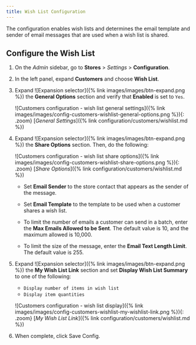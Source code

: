 ```yaml
---
title: Wish List Configuration
---
```


The configuration enables wish lists and determines the email template and sender of email messages that are used when a wish list is shared.

## Configure the Wish List

1. On the _Admin_ sidebar, go to **Stores** > _Settings_ > **Configuration**.

1. In the left panel, expand **Customers** and choose **Wish List**.

1. Expand ![Expansion selector]({% link images/images/btn-expand.png %}) the **General Options** section and verify that **Enabled** is set to `Yes`.

    ![Customers configuration - wish list general settings]({% link images/images/config-customers-wishlist-general-options.png %}){: .zoom}
    [_General Settings_]({% link configuration/customers/wishlist.md %})

1. Expand ![Expansion selector]({% link images/images/btn-expand.png %}) the **Share Options** section. Then, do the following:

    ![Customers configuration - wish list share options]({% link images/images/config-customers-wishlist-share-options.png %}){: .zoom}
    [_Share Options_]({% link configuration/customers/wishlist.md %})

   - Set **Email Sender** to the store contact that appears as the sender of the message.

   - Set **Email Template** to the template to be used when a customer shares a wish list.

   - To limit the number of emails a customer can send in a batch, enter the **Max Emails Allowed to be Sent**. The default value is 10, and the maximum allowed is 10,000.

   - To limit the size of the message, enter the **Email Text Length Limit**. The default value is 255.

1. Expand ![Expansion selector]({% link images/images/btn-expand.png %}) the **My Wish List Link** section and set **Display Wish List Summary** to one of the following:

   - `Display number of items in wish list`
   - `Display item quantities`

    ![Customers configuration - wish list display]({% link images/images/config-customers-wishlist-my-wishlist-link.png %}){: .zoom}
    [_My Wish List Link_]({% link configuration/customers/wishlist.md %})

1. When complete, click <span class="btn">Save Config</span>.
